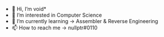 - 👋 Hi, I’m void*
- 👀 I’m interested in Computer Science
- 🌱 I’m currently learning -> Assembler & Reverse Engineering
- 📫 How to reach me -> nullptr#0110
